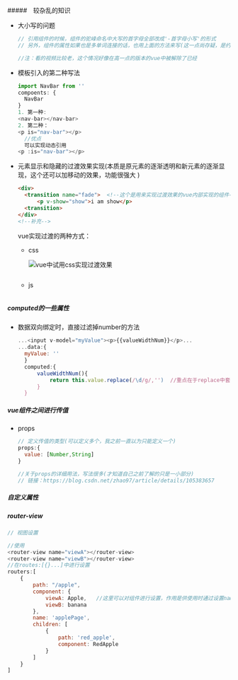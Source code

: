 #####　较杂乱的知识

+ 大小写的问题

  ```js
  // 引用组件的时候，组件的驼峰命名中大写的首字母全部改成'-首字母小写'的形式
  // 另外，组件的属性如果也是多单词连接的话，也用上面的方法来写(这一点尚存疑，是约定俗成的规范吗？我喜欢用_来写，因为这样双击左键可以直接选上整个属性)
  
  //注：看的视频比较老，这个情况好像在高一点的版本的vue中被解除了已经
  ```

+ 模板引入的第二种写法

  ```js
  import NavBar from ''
  compoents: {
  	NavBar
  }
  1. 第一种:
  <nav-bar></nav-bar>
  2. 第二种：
  <p is="nav-bar"></p>
  	//优点
  	可以实现动态引用
  <p :is="nav-bar"></p>
  ```

+ 元素显示和隐藏的过渡效果实现(本质是原元素的逐渐透明和新元素的逐渐显现，这个还可以加移动的效果，功能很强大 )

  ```html
  <div>
  	<transition name="fade">  <!--这个是用来实现过渡效果的vue内部实现的组件-->
  		<p v-show="show">i am show</p>
  	<transition>
  </div>
  <!--补充-->
  ```

  vue实现过渡的两种方式：

  + css

    ![vue中试用css实现过渡效果](C:\Users\15074\Desktop\笔记\vue\vue中试用css实现过渡效果.png)
  
    ```
  
    ```

    
  
  + js
  
    ```
    
    ```
  
    

##### computed的一些属性

+ 数据双向绑定时，直接过滤掉number的方法

  ```js
  ...<input v-model="myValue"><p>{{valueWidthNum}}</p>...
  ...data:{
  	myValue: ''
  	}
  	computed:{
  		valueWidthNum(){
  			return this.value.replace(/\d/g/,'')  //重点在于replace中套正则表达式的用法
  		} 
  	}
  ```


##### vue组件之间进行传值

+ props

  ```js
  // 定义传值的类型(可以定义多个，我之前一直以为只能定义一个)
  props:{
  	value: [Number,String]
  }
  
  //关于props的详细用法，写法很多(才知道自己之前了解的只是一小部分)
  // 链接：https://blog.csdn.net/zhao97/article/details/105383657
  ```

##### 自定义属性

##### router-view

```js
// 视图设置

//使用
<router-view name="viewA"></router-view>
<router-view name="viewB"></router-view>
//在routes:[{}...]中进行设置
routers:[
    {
        path: "/apple",
        component: {
            viewA: Apple,   //这里可以对组件进行设置，作用是供使用时通过设置name达到选择不同组件的效果
            viewB: banana
        },
        name: 'applePage',
        children: [
            {
                path: 'red_apple',
                component: RedApple
            }
        ]
    }
]

```



